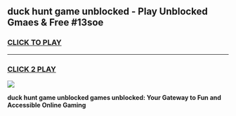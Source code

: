 
## duck hunt game unblocked - Play Unblocked Gmaes & Free #13soe
<h3>
<a href="https://news.freeplayer.one?title=duck_hunt_game_unblocked&ref=24F">CLICK TO PLAY</a></h3>
<hr>

<h3>
<a href="https://news.freeplayer.one?title=duck_hunt_game_unblocked&ref=24F">CLICK 2 PLAY</a>
  
</h3>

<a href="https://news.freeplayer.one?title=duck_hunt_game_unblocked&ref=24F/"><img src="https://clearcache.store/games.png"></a>


**duck hunt game unblocked games unblocked: Your Gateway to Fun and Accessible Online Gaming**
